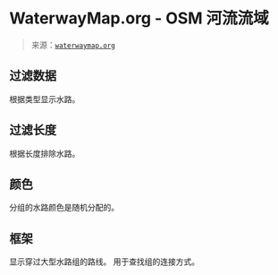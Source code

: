 <!--yml

category: 未分类

date: 2024-05-27 15:02:25

-->

# WaterwayMap.org - OSM 河流流域

> 来源：[`waterwaymap.org`](https://waterwaymap.org)

## 过滤数据

根据类型显示水路。

<template x-if="!$store.tilesets_loaded"></template><template x-if="$store.tilesets_loaded"></template>

## 过滤长度

根据长度排除水路。

## 颜色

分组的水路颜色是随机分配的。

## 框架

显示穿过大型水路组的路线。 用于查找组的连接方式。

<template id="data_age" x-data="" x-if="$store.tilesets_loaded"></template>

